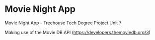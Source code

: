 # Movie Night App
Movie Night App - Treehouse Tech Degree Project Unit 7

Making use of the Movie DB API (https://developers.themoviedb.org/3)
